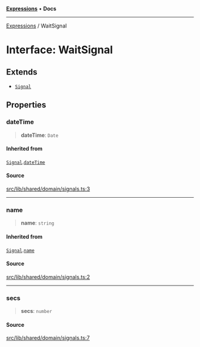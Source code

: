[**Expressions**](../README.md) • **Docs**

***

[Expressions](../README.md) / WaitSignal

# Interface: WaitSignal

## Extends

- [`Signal`](Signal.md)

## Properties

### dateTime

> **dateTime**: `Date`

#### Inherited from

[`Signal`](Signal.md).[`dateTime`](Signal.md#datetime)

#### Source

[src/lib/shared/domain/signals.ts:3](https://github.com/data7expressions/3xpr/blob/7acee0c2886cdd6f6b6d4a83a1fd843738c9d027/src/lib/shared/domain/signals.ts#L3)

***

### name

> **name**: `string`

#### Inherited from

[`Signal`](Signal.md).[`name`](Signal.md#name)

#### Source

[src/lib/shared/domain/signals.ts:2](https://github.com/data7expressions/3xpr/blob/7acee0c2886cdd6f6b6d4a83a1fd843738c9d027/src/lib/shared/domain/signals.ts#L2)

***

### secs

> **secs**: `number`

#### Source

[src/lib/shared/domain/signals.ts:7](https://github.com/data7expressions/3xpr/blob/7acee0c2886cdd6f6b6d4a83a1fd843738c9d027/src/lib/shared/domain/signals.ts#L7)
